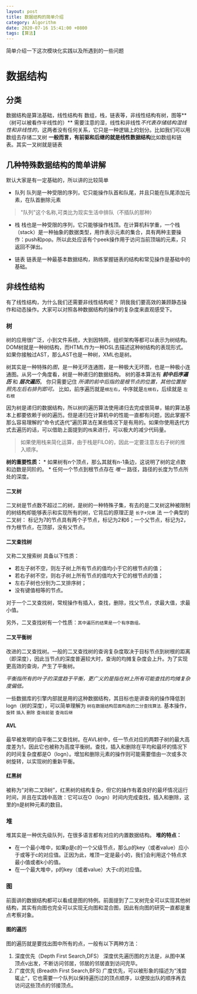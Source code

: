 ```yaml
---
layout: post
title: 数据结构的简单介绍
category: Algorithm
date: 2020-07-16 15:41:00 +0800
tags: [算法]
---
```

简单介绍一下这次模块化实践以及所遇到的一些问题

# 数据结构
## 分类
数据结构是算法基础，线性结构有 数组，栈，链表等，非线性结构有树，图等**（树可以被看作半线性的）**
需要注意的湿，线性和非线性*不代表存储结构湿线性和非线性的*，这两者没有任何关系，它只是一种逻辑上的划分。比如我们可以用数组去存储二叉树
**一般而言，有前驱和后继的就是线性数据结构**比如数组和链表。其实一叉树就是链表
## 几种特殊数据结构的简单讲解
默认大家是有一定基础的，所以讲的比较简单

+ 队列
    队列是一种受限的序列，它只能操作队首和队尾，并且只能在队尾添加元素，在队首删除元素
>"队列"这个名称,可类比为现实生活中排队（不插队的那种）

+ 栈
    栈也是一种受限的序列，它只能够操作栈顶。在计算机科学重，一个栈（stack）是一种抽象的数据类型，用作表示元素的集合，具有两种主要操作：push和pop。所以此处应该有个peek操作用于访问当前顶端的元素，只返回不弹出。
    
+ 链表
    链表是一种最基本数据结构，熟练掌握链表的结构和常见操作是基础中的基础。

## 非线性结构
有了线性结构，为什么我们还需要非线性结构呢？
阴我我们要高效的兼顾静态操作和动态操作。大家可以对照各种数据结构的操作的复杂度来直观感受下。

### 树

树的应用很广泛，小到文件系统，大到因特网，组织架构等都可以表示为树结构。DOM树就是一种树结构，而HTML作为一种DSL去描述这种树结构的表现形式。如果你接触过AST，那么AST也是一种树，XML也是树。
    
树其实是一种特殊的*图*，是一种无环连通图，是一种极大无环图，也是一种极小连通图。从另一个角度看，树是一种递归的数据结构。
树的基本算法有 ***前中后序遍历*** 和 ***层次遍历***。
你只需要记住 *所谓的前中后指的是根节点的位置，其他位置按照先左后右排列即可。*
比如，前序遍历就是`根左右`，中序就是`左根右`，后续就是 `左右根`
    
因为树是递归的数据结构，所以树的遍历算法使用递归去完成很简单，输的算法基本上都要依赖于树的遍历。但是递归在计算机中的性能一直都有问题，因此掌握不那么容易理解的“命令式迭代”遍历算法在某些情况下是有用的。如果你使用迭代方式去遍历的话，可以借助上面提到的`栈`来进行，可以极大的减少代码量。

>如果使用栈来简化运算，由于栈是FILO的，因此一定要注意左右子树的推入顺序。

**树的重要性质：**
    * 如果树有n个顶点，那么其就有n-1条边，这说明了树的定点数和边数是同阶的。
    * 任何一个节点到根节点存在 *唯一* 路径，路径的长度为节点所处的深度。

#### 二叉树
二叉树是节点数不超过二的树，是树的一种特殊子集，有去的是二叉树这种被限制的树结构却能够表示和实现所有的树，它背后的原理正是 `长子+兄弟` 法
一个典型的二叉树：
标记为7的节点具有两个子节点，标记为2和6；一个父节点，标记为2，作为根节点，在顶部，没有父节点。

#### 二叉查找树
又称二叉搜索树
具备以下性质：
+ 若左子树不空，则左子树上所有节点的值均小于它的根节点的值；
+ 若右子树不空，则右子树上所有节点的值均大于它的根节点的值；
+ 左右子树也分别为二叉排序树；
+ 没有键值相等的节点。

对于一个二叉查找树，常规操作有插入，查找，删除，找父节点，求最大值，求最小值。

另外，二叉查找树有一个性质：`其中遍历的结果是一个有序数组。`

#### 二叉平衡树
改进的二叉查找树。一般的二叉查找树的查询复杂度取决于目标节点到树根的距离（即深度），因此当节点的深度普遍较大时，查询的均摊复杂度会上升。为了实现更高效的查询，产生了平衡树。

*平衡指所有的叶子的深度趋于平衡，更广义的是指在树上所有可能查找的均摊复杂度偏低。*

一些数据库的引擎内部就是用的这种数据结构，其目标也是讲查询的操作降低到logn（树的深度），可以简单理解为 `树在数据结构层面构造的二分查找算法`.
基本操作，`旋转` `插入` `删除` `查询前驱` `查询后继`

#### AVL
最早被发明的自平衡二叉查找树。在AVL树中，任一节点对应的两颗子树的最大高度差为1，因此它也被称为高度平衡树。查找，插入和删除在平均和最坏的情况下的时间复杂度都是O（logn）。增加和删除元素的操作则可能需要借由一次或多次树旋转，以实现树的重新平衡。

#### 红黑树
被称为“对称二叉B树”，红黑树的结构复杂，但它的操作有着良好的最坏情况运行时间，并且在实践中高效：它可以在O（logn）时间内完成查找，插入和删除，这里的n是树种元素的数目。

### 堆
堆其实是一种优先级队列，在很多语言都有对应的内置数据结构。
**堆的特点：**
* 在一个最小堆中，如果p是c的一个父级节点，那么p的key（或者value）应小于或等于c的对应值。正因为此，堆顶一定是最小的，我们会利用这个特点求最小值或者k小的值。
* 在一个最大堆中，p的key（或者value）大于c的对应值。

### 图
前面讲的数据结构都可以看成是图的特例。前面提到了二叉树完全可以实现其他树结构，其实有向图也完全可以实现无向图和混合图，因此有向图的研究一直都是重点考察对象。

#### 图的遍历
图的遍历就是要找出图中所有的点，一般有以下两种方法：
1. 深度优先（Depth First Search,DFS）
    深度优先遍历图的方法是，从图中某顶点v出发，不断访问邻居，邻居的邻居直到访问完毕。
2. 广度优先 (Breadth First Search,BFS)
    广度优先，可以被形象的描述为“浅尝辄止”，它也需要一个队列以保持遍历过的顶点顺序，以便按出队的顺序再去访问这些顶点的邻接顶点。

